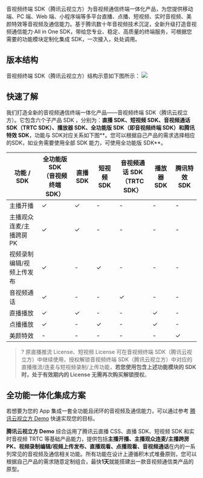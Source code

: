 音视频终端 SDK（腾讯云视立方）为音视频通信终端一体化产品，为您提供移动端、PC 端、Web 端、小程序端等多平台直播、点播、短视频、实时音视频、美颜特效等音视频及通信能力。基于腾讯数十年音视频技术沉淀，全新升级打造音视频通信能力·All in One SDK，带给您专业、稳定、高质量的终端服务，可根据您需要的功能模块定制化集成 SDK，一次接入，处处调用。

## 版本结构

音视频终端 SDK（腾讯云视立方）结构示意如下图所示：
![](https://qcloudimg.tencent-cloud.cn/raw/401ff4e66ab318e112cfc0f80ff16b85.jpg)

## 快速了解
我们打造全新的音视频通信终端一体化产品——音视频终端 SDK（腾讯云视立方）。它包含六个子产品 SDK ，分别为：**直播 SDK、短视频 SDK、音视频通话 SDK（TRTC SDK）、播放器 SDK、全功能版 SDK（即音视频终端 SDK）和腾讯特效 SDK**，功能与 SDK对应关系如下图**。您可以根据自己产品的需求选择相应的SDK，如业务需要使用全部 SDK 能力，可使用全功能版 SDK**。

<style> .markdown-text-box table th,.markdown-text-box table td{text-align: center;} </style>

| 功能 / SDK                | 全功能版 SDK<br>（音视频终端 SDK） | 直播 SDK | 短视频 SDK | 音视频通话 SDK<br>（TRTC SDK） | 播放器 SDK | 腾讯特效 SDK |
| ------------------------- | ------------------------------ | -------- | ---------- | -------------------------- | ---------- | ------------ |
| 主播开播                  | &#10003;                       | &#10003; | -          | -                          | -          | -            |
| 主播观众连麦/主播跨房 PK  | &#10003;                       | &#10003; | -          | -                          | -          | -            |
| 视频录制编辑/视频上传发布 | &#10003;                       | -        | &#10003;   | -                          | -          | -            |
| 音视频通话                | &#10003;                       | -        | -          | &#10003;                   | -          | -            |
| 直播播放                  | &#10003;                       | &#10003; | -          | -                          | &#10003;   | -            |
| 点播播放                  | &#10003;                       | -        | &#10003;   | -                          | &#10003;   | -            |
| 美颜特效                  | -                              | -        | -          | -                          | -          | &#10003;     |


> ? 原直播推流 License、短视频 License 可在音视频终端 SDK（腾讯云视立方）中继续使用，授权解锁音视频终端 SDK（腾讯云视立方）中对应的直播推流/连麦与短视频录制/上传功能，**若您使用包含上述功能模块的 SDK 时，处于有效期内的 License 无需再次购买解锁授权**。

## 全功能一体化集成方案

若想要为您的 App 集成一套全功能且闭环的音视频及通信能力，可以通过参考 [腾讯云视立方 Demo](https://cloud.tencent.com/document/product/1449/56977) 快速实现您的目标。

**腾讯云视立方 Demo** 综合运用了腾讯云直播 CSS、直播 SDK、短视频 SDK 和实时音视频 TRTC 等基础产品能力，提供包括**主播开播、主播观众连麦/主播跨房 PK、视频录制编辑/视频上传发布、直播观看、点播观看、音视频通话**在内的一系列常见的音视频及通信相关功能。所有功能在设计上遵循积木式堆叠原则，您可以根据自己产品的需求随意定制组合，最快**1天**就能搭建出一款音视频通信类产品的原型。

